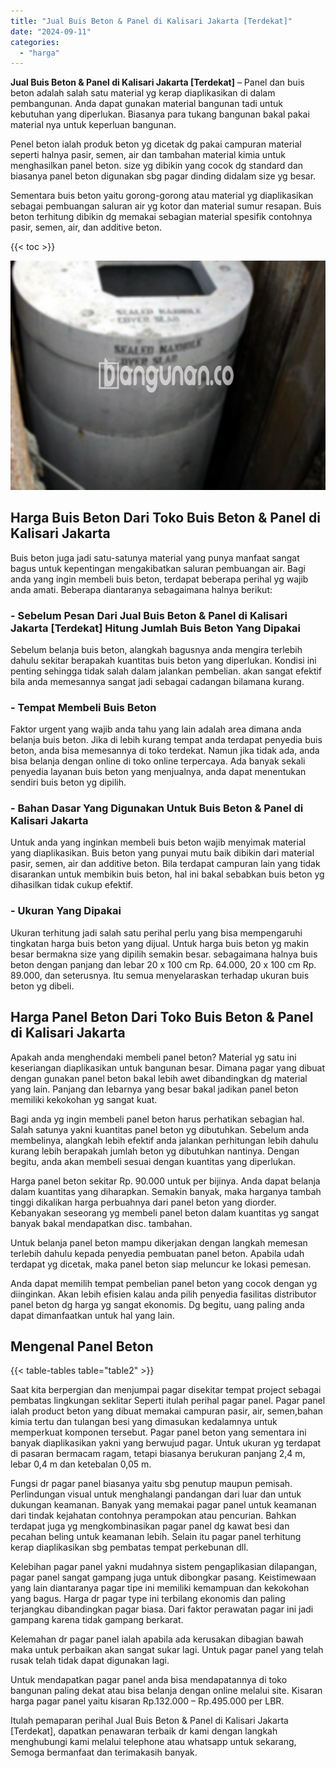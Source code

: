 ```yaml
---
title: "Jual Buis Beton & Panel di Kalisari Jakarta [Terdekat]"
date: "2024-09-11"
categories: 
  - "harga"
---
```


**Jual Buis Beton & Panel di Kalisari Jakarta \[Terdekat\]** – Panel dan buis beton adalah salah satu material yg kerap diaplikasikan di dalam pembangunan. Anda dapat gunakan material bangunan tadi untuk kebutuhan yang diperlukan. Biasanya para tukang bangunan bakal pakai material nya untuk keperluan bangunan.

Penel beton ialah produk beton yg dicetak dg pakai campuran material seperti halnya pasir, semen, air dan tambahan material kimia untuk menghasilkan panel beton. size yg dibikin yang cocok dg standard dan biasanya panel beton digunakan sbg pagar dinding didalam size yg besar.

Sementara buis beton yaitu gorong-gorong atau material yg diaplikasikan sebagai pembuangan saluran air yg kotor dan material sumur resapan. Buis beton terhitung dibikin dg memakai sebagian material spesifik contohnya pasir, semen, air, dan additive beton.

{{< toc >}}

![Jual Buis Beton & Panel di Kalisari Jakarta [Terdekat]](/images/jual-panel-buis-beton-murah-02.png)

## Harga Buis Beton Dari Toko Buis Beton & Panel di Kalisari Jakarta

Buis beton juga jadi satu-satunya material yang punya manfaat sangat bagus untuk kepentingan mengakibatkan saluran pembuangan air. Bagi anda yang ingin membeli buis beton, terdapat beberapa perihal yg wajib anda amati. Beberapa diantaranya sebagaimana halnya berikut:

### \- Sebelum Pesan Dari Jual Buis Beton & Panel di Kalisari Jakarta \[Terdekat\] Hitung Jumlah Buis Beton Yang Dipakai

Sebelum belanja buis beton, alangkah bagusnya anda mengira terlebih dahulu sekitar berapakah kuantitas buis beton yang diperlukan. Kondisi ini penting sehingga tidak salah dalam jalankan pembelian. akan sangat efektif bila anda memesannya sangat jadi sebagai cadangan bilamana kurang.

### \- Tempat Membeli Buis Beton

Faktor urgent yang wajib anda tahu yang lain adalah area dimana anda belanja buis beton. Jika di lebih kurang tempat anda terdapat penyedia buis beton, anda bisa memesannya di toko terdekat. Namun jika tidak ada, anda bisa belanja dengan online di toko online terpercaya. Ada banyak sekali penyedia layanan buis beton yang menjualnya, anda dapat menentukan sendiri buis beton yg dipilih.

### \- Bahan Dasar Yang Digunakan Untuk Buis Beton & Panel di Kalisari Jakarta

Untuk anda yang inginkan membeli buis beton wajib menyimak material yang diaplikasikan. Buis beton yang punyai mutu baik dibikin dari material pasir, semen, air dan additive beton. Bila terdapat campuran lain yang tidak disarankan untuk membikin buis beton, hal ini bakal sebabkan buis beton yg dihasilkan tidak cukup efektif.

### \- Ukuran Yang Dipakai

Ukuran terhitung jadi salah satu perihal perlu yang bisa mempengaruhi tingkatan harga buis beton yang dijual. Untuk harga buis beton yg makin besar bermakna size yang dipilih semakin besar. sebagaimana halnya buis beton dengan panjang dan lebar 20 x 100 cm Rp. 64.000, 20 x 100 cm Rp. 89.000, dan seterusnya. Itu semua menyelaraskan terhadap ukuran buis beton yg dibeli.

## Harga Panel Beton Dari Toko Buis Beton & Panel di Kalisari Jakarta

Apakah anda menghendaki membeli panel beton? Material yg satu ini keseriangan diaplikasikan untuk bangunan besar. Dimana pagar yang dibuat dengan gunakan panel beton bakal lebih awet dibandingkan dg material yang lain. Panjang dan lebarnya yang besar bakal jadikan panel beton memiliki kekokohan yg sangat kuat.

Bagi anda yg ingin membeli panel beton harus perhatikan sebagian hal. Salah satunya yakni kuantitas panel beton yg dibutuhkan. Sebelum anda membelinya, alangkah lebih efektif anda jalankan perhitungan lebih dahulu kurang lebih berapakah jumlah beton yg dibutuhkan nantinya. Dengan begitu, anda akan membeli sesuai dengan kuantitas yang diperlukan.

Harga panel beton sekitar Rp. 90.000 untuk per bijinya. Anda dapat belanja dalam kuantitas yang diharapkan. Semakin banyak, maka harganya tambah tinggi dikalikan harga perbuahnya dari panel beton yang diorder. Kebanyakan seseorang yg membeli panel beton dalam kuantitas yg sangat banyak bakal mendapatkan disc. tambahan.

Untuk belanja panel beton mampu dikerjakan dengan langkah memesan terlebih dahulu kepada penyedia pembuatan panel beton. Apabila udah terdapat yg dicetak, maka panel beton siap meluncur ke lokasi pemesan.

Anda dapat memilih tempat pembelian panel beton yang cocok dengan yg diinginkan. Akan lebih efisien kalau anda pilih penyedia fasilitas distributor panel beton dg harga yg sangat ekonomis. Dg begitu, uang paling anda dapat dimanfaatkan untuk hal yang lain.

## Mengenal Panel Beton

{{< table-tables table="table2" >}}

Saat kita berpergian dan menjumpai pagar disekitar tempat project sebagai pembatas lingkungan seklitar Seperti itulah perihal pagar panel. Pagar panel ialah product beton yang dibuat memakai campuran pasir, air, semen,bahan kimia tertu dan tulangan besi yang dimasukan kedalamnya untuk memperkuat komponen tersebut. Pagar panel beton yang sementara ini banyak diaplikasikan yakni yang berwujud pagar. Untuk ukuran yg terdapat di pasaran bermacam ragam, tetapi biasanya berukuran panjang 2,4 m, lebar 0,4 m dan ketebalan 0,05 m.

Fungsi dr pagar panel biasanya yaitu sbg penutup maupun pemisah. Perlindungan visual untuk menghalangi pandangan dari luar dan untuk dukungan keamanan. Banyak yang memakai pagar panel untuk keamanan dari tindak kejahatan contohnya perampokan atau pencurian. Bahkan terdapat juga yg mengkombinasikan pagar panel dg kawat besi dan pecahan beling untuk keamanan lebih. Selain itu pagar panel terhitung kerap diaplikasikan sbg pembatas tempat perkebunan dll.

Kelebihan pagar panel yakni mudahnya sistem pengaplikasian dilapangan, pagar panel sangat gampang juga untuk dibongkar pasang. Keistimewaan yang lain diantaranya pagar tipe ini memiliki kemampuan dan kekokohan yang bagus. Harga dr pagar type ini terbilang ekonomis dan paling terjangkau dibandingkan pagar biasa. Dari faktor perawatan pagar ini jadi gampang karena tidak gampang berkarat.

Kelemahan dr pagar panel ialah apabila ada kerusakan dibagian bawah maka untuk perbaikan akan sangat sukar lagi. Untuk pagar panel yang telah rusak telah tidak dapat digunakan lagi.

Untuk mendapatkan pagar panel anda bisa mendapatannya di toko bangunan paling dekat atau bisa belanja dengan online melalui site. Kisaran harga pagar panel yaitu kisaran Rp.132.000 – Rp.495.000 per LBR.

Itulah pemaparan perihal Jual Buis Beton & Panel di Kalisari Jakarta \[Terdekat\], dapatkan penawaran terbaik dr kami dengan langkah menghubungi kami melalui telephone atau whatsapp untuk sekarang, Semoga bermanfaat dan terimakasih banyak.
